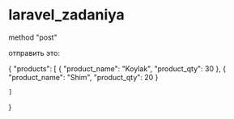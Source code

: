 # laravel_zadaniya

method "post"

отправить это:

{
    "products": [
        {
            "product_name": "Koylak",
            "product_qty": 30
        },
        {
            "product_name": "Shim",
            "product_qty": 20
        }
      
    ]
}


